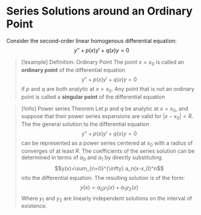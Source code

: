 # Series Solutions around an Ordinary Point
Consider the second-order linear homogenous differential equation:$$y''+p(x)y'+q(x)y=0$$

>[!example] Definition: Ordinary Point
>The point $x=x_0$ is called an **ordinary point** of the differential equation $$y''+p(x)y'+q(x)y=0$$
>if $p$ and $q$ are *both* analytic at $x=x_0$. Any point that is not an ordinary point is called a **singular point** of the differential equation


>[!info] Power series Theorem
>Let $p$ and $q$ be analytic at $x=x_0$, and suppose that their power series expansions are valid for $|x-x_0|<R$. The the general solution to the differential equation$$y''+p(x)y'+q(x)y=0$$
>can be represented as a power series centered at $x_0$ with a radius of converges of at least $R$. The coefficients of the series solution can be determined in terms of $a_0$ and $a_1$ by directly substituting $$y(x)=\sum_{n=0}^{\infty} a_n(x-x_0)^n$$ into the differential equation.
>The resulting solution is of the form:$$y(x)=a_0y_1(x)+a_1y_2(x)$$ Where $y_1$ and $y_2$ are linearly independent solutions on the interval of existence.